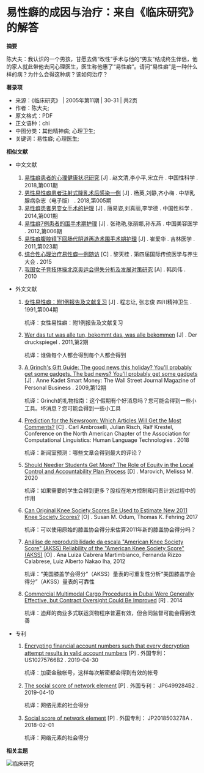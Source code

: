 # 易性癖的成因与治疗：来自《临床研究》的解答

**摘要**

陈大夫：我认识的一个男孩，甘愿去做“改性”手术与他的“男友”结成终生伴侣，他的家人就此带他去问心理医生，医生称他惠了“易性癖”。请问“易性癖”是一种什么样的病？为什么会得这种病？该如何治疗？

**著录项**

*   来源：《临床研究》 | 2005年第11期 | 30-31 | 共2页
*   作者：陈大夫;
*   原文格式：PDF
*   正文语种：chi
*   中图分类：其他精神病; 心理卫生;
*   关键词：易性癖; 心理医生;

**相似文献**

*   中文文献
    1.  [易性癖患者的心理健康状况研究](/academic-journal-cn_chinese-journal-human-sexuality_thesis/0201237971462.html) \[J\] . 赵文清,李小平,宋立升 . 中国性科学 . 2018,第001期
    2.  [男性易性癖患者注射式隆乳术后感染一例](/academic-journal-cn_chinese-journal-breast-disease-electronic-edition_thesis/0201270489980.html) \[J\] . 杨英,刘静,齐小梅 . 中华乳腺病杂志（电子版） . 2018,第005期
    3.  [易性癖患者男变女手术的护理](/academic-journal-cn_chinese-journal-human-sexuality_thesis/0201238037170.html) \[J\] . 唐易姿,刘真丽,李学德 . 中国性科学 . 2014,第001期
    4.  [易性癖7例患者的围手术期护理](/academic-journal-cn_chinese-journal-aesthetic-medicine_thesis/0201234095702.html) \[J\] . 张艳艳,张丽娜,孙东燕 . 中国美容医学 . 2012,第006期
    5.  [易性癖腹腔镜下回肠代阴道再造术围手术期护理](/academic-journal-cn_jilin-medical-journal_thesis/0201248985873.html) \[J\] . 崔爱华 . 吉林医学 . 2011,第023期
    6.  [综合性心理治疗易性癖一例随访](/academic-conference-cn_meeting-40283_thesis/020222375729.html) \[C\] . 黎天桂 . 第四届国际传统医学与养生大会 . 2015
    7.  [我国女子竞技体操北京奥运会得失分析及发展对策研究](/academic-degree-domestic_mphd_thesis/020311336112.html) \[A\] . 韩凤伟 . 2010

*   外文文献
    1.  [女性易性癖：附1例报告及文献复习](/academic-journal-foreign_detail_thesis/0204120542451.html) \[J\] . 程志让, 张志俊 四川精神卫生 . 1991,第004期

        机译：女性易性癖：附1例报告及文献复习
    2.  [Wer das tut was alle tun, bekommt das, was alle bekommen](/academic-journal-foreign_the-pressure-level_thesis/020414146703.html) \[J\] . Der druckspiegel . 2011,第2期

        机译：谁做每个人都会得到每个人都会得到
    3.  [A Grinch's Gift Guide: The good news this holiday? You'll probably get some gadgets. The bad news? You'll probably get some gadgets](/journal-foreign-detail/070409059213.html) \[J\] . Anne Kadet Smart Money: The Wall Street Journal Magazine of Personal Business . 2009,第12期

        机译：Grinch的礼物指南：这个假期有个好消息吗？您可能会得到一些小工具。坏消息？您可能会得到一些小工具
    4.  [Prediction for the Newsroom: Which Articles Will Get the Most Comments?](/academic-conference-foreign_meeting-203783_thesis/0705016446372.html) \[C\] . Carl Ambroselli, Julian Risch, Ralf Krestel, Conference on the North American Chapter of the Association for Computational Linguistics: Human Language Technologies . 2018

        机译：新闻室预测：哪些文章会得到最大的评论？
    5.  [Should Needier Students Get More? The Role of Equity in the Local Control and Accountability Plan Process](/academic-degree-foreign_mphd_thesis/02061844436.html) \[D\] . Marovich, Melissa M. 2020

        机译：如果需要的学生会得到更多？股权在地方控制和问责计划过程中的作用
    6.  [Can Original Knee Society Scores Be Used to Estimate New 2011 Knee Society Scores?](/academic-journal-foreign-pmc_detail_thesis/040002747598.html) \[O\] . Susan M. Odum, Thomas K. Fehring 2017

        机译：可以使用原始的膝盖协会得分来估算2011年新的膝盖协会得分吗？
    7.  [Análise de reprodutibilidade da escala "American Knee Society Score" (AKSS) Reliability of the "American Knee Society Score" (AKSS)](/open-access_resources_thesis/0100012140698.html ) \[O\] . Ana Luiza Cabrera Martimbianco, Fernanda Rizzo Calabrese, Luiz Alberto Nakao Iha, 2012

        机译：“美国膝盖学会得分”（AKSS）量表的可重复性分析“美国膝盖学会得分”（AKSS）量表的可靠性
    8.  [Commercial Multimodal Cargo Procedures in Dubai Were Generally Effective, but Contract Oversight Could Be Improved](/ntis-science-report_ad_thesis/0207178034.html) \[R\] . 2014

        机译：迪拜的商业多式联运货物程序普遍有效，但合同监督可能会得到改善

*   专利
    1.  [Encrypting financial account numbers such that every decryption attempt results in valid account numbers](/patent-detail/06130404518389.html) \[P\] . 外国专利： US10275766B2 . 2019-04-30

        机译：加密金融帐号，这样每次解密都会得到有效的帐号
    2.  [The social score of network element](/patent-detail/06130404785112.html) \[P\] . 外国专利： JP6499284B2 . 2019-04-10

        机译：网络元素的社会得分
    3.  [Social score of network element](/patent-detail/06130407662884.html) \[P\] . 外国专利： JP2018503278A . 2018-02-01

        机译：网络元素的社会得分

**相关主题**

![临床研究](https://cdn.zhangqiaokeyan.com/v/lwlh-data/zwqkJournalPic/2/242/24210.jpg)
